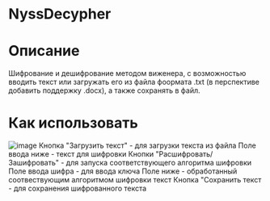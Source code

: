 # NyssDecypher
# Описание
Шифрование и дешифрование методом виженера, с возможностью вводить текст или загружать его из файла фоормата .txt (в перспективе добавить поддержку .docx), а также сохранять в файл.
# Как использовать
![image](https://user-images.githubusercontent.com/94297614/165258773-8f3ab02d-a1e4-46cb-ba81-7c3e24d91248.png)
Кнопка "Загрузить текст" - для загрузки текста из файла
Поле ввода ниже - текст для шифровки
Кнопки "Расшифровать/Зашифровать" - для запуска соответствующего алгоритма шифровки
Поле ввода шифра - для ввода ключа
Поле ниже - обработанный соотвествующим алгоритмом шифровки текст
Кнопка "Сохранить текст - для сохранения шифрованного текста
